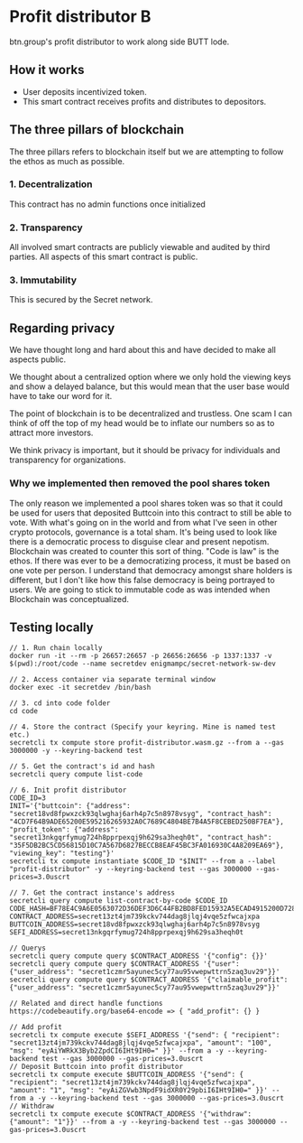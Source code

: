 # Profit distributor B
btn.group's profit distributor to work along side BUTT lode.

## How it works
* User deposits incentivized token.
* This smart contract receives profits and distributes to depositors.

## The three pillars of blockchain
The three pillars refers to blockchain itself but we are attempting to follow the ethos as much as possible.

### 1. Decentralization
This contract has no admin functions once initialized

### 2. Transparency
All involved smart contracts are publicly viewable and audited by third parties. All aspects of this smart contract is public.

### 3. Immutability
This is secured by the Secret network.

## Regarding privacy
We have thought long and hard about this and have decided to make all aspects public. 

We thought about a centralized option where we only hold the viewing keys and show a delayed balance, but this would mean that the user base would have to take our word for it.

The point of blockchain is to be decentralized and trustless. One scam I can think of off the top of my head would be to inflate our numbers so as to attract more investors.

We think privacy is important, but it should be privacy for individuals and transparency for organizations.

###  Why we implemented then removed the pool shares token
The only reason we implemented a pool shares token was so that it could be used for users that deposited Buttcoin into this contract to still be able to vote. With what's going on in the world and from what I've seen in other crypto protocols, governance is a total sham. It's being used to look like there is a democratic process to disguise clear and present nepotism. Blockchain was created to counter this sort of thing. "Code is law" is the ethos. If there was ever to be a democratizing process, it must be based on one vote per person. I understand that democracy amongst share holders is different, but I don't like how this false democracy is being portrayed to users. We are going to stick to immutable code as was intended when Blockchain was conceptualized.

## Testing locally
```
// 1. Run chain locally
docker run -it --rm -p 26657:26657 -p 26656:26656 -p 1337:1337 -v $(pwd):/root/code --name secretdev enigmampc/secret-network-sw-dev

// 2. Access container via separate terminal window
docker exec -it secretdev /bin/bash

// 3. cd into code folder
cd code

// 4. Store the contract (Specify your keyring. Mine is named test etc.)
secretcli tx compute store profit-distributor.wasm.gz --from a --gas 3000000 -y --keyring-backend test

// 5. Get the contract's id and hash
secretcli query compute list-code

// 6. Init profit distributor 
CODE_ID=3
INIT='{"buttcoin": {"address": "secret18vd8fpwxzck93qlwghaj6arh4p7c5n8978vsyg", "contract_hash": "4CD7F64B9ADE65200E595216265932A0C7689C4804BE7B4A5F8CEBED250BF7EA"}, "profit_token": {"address": "secret13nkgqrfymug724h8pprpexqj9h629sa3heqh0t", "contract_hash": "35F5DB2BC5CD56815D10C7A567D6827BECCB8EAF45BC3FA016930C4A8209EA69"}, "viewing_key": "testing"}'
secretcli tx compute instantiate $CODE_ID "$INIT" --from a --label "profit-distributor" -y --keyring-backend test --gas 3000000 --gas-prices=3.0uscrt

// 7. Get the contract instance's address
secretcli query compute list-contract-by-code $CODE_ID
CODE_HASH=BF78E4C9A6E0563072D36DEF3D6C44FB2BD8FED15932A5ECAD4915200D728813
CONTRACT_ADDRESS=secret13zt4jm739kckv744dag8jlqj4vqe5zfwcajxpa
BUTTCOIN_ADDRESS=secret18vd8fpwxzck93qlwghaj6arh4p7c5n8978vsyg
SEFI_ADDRESS=secret13nkgqrfymug724h8pprpexqj9h629sa3heqh0t

// Querys
secretcli query compute query $CONTRACT_ADDRESS '{"config": {}}'
secretcli query compute query $CONTRACT_ADDRESS '{"user": {"user_address": "secret1czmr5ayunec5cy77au95vwepwttrn5zaq3uv29"}}'
secretcli query compute query $CONTRACT_ADDRESS '{"claimable_profit": {"user_address": "secret1czmr5ayunec5cy77au95vwepwttrn5zaq3uv29"}}'

// Related and direct handle functions
https://codebeautify.org/base64-encode => { "add_profit": {} }

// Add profit
secretcli tx compute execute $SEFI_ADDRESS '{"send": { "recipient": "secret13zt4jm739kckv744dag8jlqj4vqe5zfwcajxpa", "amount": "100", "msg": "eyAiYWRkX3Byb2ZpdCI6IHt9IH0=" }}' --from a -y --keyring-backend test --gas 3000000 --gas-prices=3.0uscrt
// Deposit Buttcoin into profit distributor
secretcli tx compute execute $BUTTCOIN_ADDRESS '{"send": { "recipient": "secret13zt4jm739kckv744dag8jlqj4vqe5zfwcajxpa", "amount": "1", "msg": "eyAiZGVwb3NpdF9idXR0Y29pbiI6IHt9IH0=" }}' --from a -y --keyring-backend test --gas 3000000 --gas-prices=3.0uscrt
// Withdraw
secretcli tx compute execute $CONTRACT_ADDRESS '{"withdraw": {"amount": "1"}}' --from a -y --keyring-backend test --gas 3000000 --gas-prices=3.0uscrt
```
